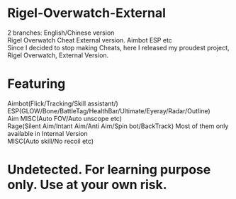 # Rigel-Overwatch-External
2 branches: English/Chinese version  
Rigel Overwatch Cheat External version. Aimbot ESP etc  
Since I decided to stop making Cheats, here I released my proudest project, Rigel Overwatch, External Version.

# Featuring
Aimbot(Flick/Tracking/Skill assistant/)  
ESP(GLOW/Bone/BattleTag/HealthBar/Ultimate/Eyeray/Radar/Outline)  
Aim MISC(Auto FOV/Auto unscope etc)  
Rage(Silent Aim/Intant Aim/Anti Aim/Spin bot/BackTrack) Most of them only available in Internal Version  
MISC(Auto skill/No recoil etc)
# Undetected. For learning purpose only. Use at your own risk.
